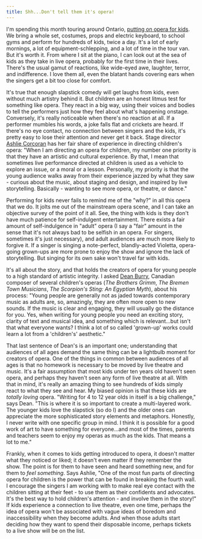 ```yaml
---
title: Shh...Don't tell them it's opera!
---
```


I'm spending this month touring around Ontario, [putting on opera for kids](http://www.coc.ca/ExploreAndLearn/Schools/SchoolTour.aspx?agilitychannel=website). We bring a whole set, costumes, props and electric keyboard, to school gyms and perform for hundreds of kids, twice a day. It's a lot of early mornings, a lot of equipment-schlepping, and a lot of time in the tour van. But it's worth it. From where I sit at the piano, I can look out at the sea of kids as they take in live opera, probably for the first time in their lives. There's the usual gamut of reactions, like wide-eyed awe, laughter, terror, and indifference. I love them all, even the blatant hands covering ears when the singers get a bit too close for comfort.

It's true that enough slapstick comedy will get laughs from kids, even without much artistry behind it. But children are an honest litmus test for something like opera. They react in a big way, using their voices and bodies to tell the performers just how they feel about what's happening onstage. Conversely, it's really noticeable when there's no reaction at all. If a performer mumbles his words, a joke falls flat and crickets are heard. If there's no eye contact, no connection between singers and the kids, it's pretty easy to lose their attention and never get it back. Stage director [Ashlie Corcoran](http://www.ashliecorcoran.com/) has her fair share of experience in directing children's opera: "When I am directing an opera for children, my number one priority is that they have an artistic and cultural experience. By that, I mean that sometimes live performance directed at children is used as a vehicle to explore an issue, or a moral or a lesson. Personally, my priority is that the young audience walks away from their experience jazzed by what they saw - curious about the music, about staging and design, and inspired by live storytelling. Basically - wanting to see more opera, or theatre, or dance."

Performing for kids never fails to remind me of the "why?" in all this opera that we do. It jolts me out of the mainstream opera scene, and I can take an objective survey of the point of it all. See, the thing with kids is they don't have much patience for self-indulgent entertainment. There exists a fair amount of self-indulgence in "adult" opera (I say a "fair" amount in the sense that it's not always bad to be selfish in an opera. For singers, sometimes it's just necessary), and adult audiences are much more likely to forgive it. If a singer is singing a note-perfect, blandly-acted Violetta, opera-going grown-ups are more prone to enjoy the show and ignore the lack of storytelling. But singing for its own sake won't travel far with kids.

It's all about the story, and that holds the creators of opera for young people to a high standard of artistic integrity. I asked [Dean Burry](http://www.deanburry.com/), Canadian composer of several children's operas (_The Brothers Grimm_, _The Bremen Town Musicians_, _The Scorpion's Sting: An Egyptian Myth_), about his process: "Young people are generally not as jaded towards contemporary music as adults are, so, amazingly, they are often more open to new sounds. If the music is clear and engaging, they will usually go the distance for you. Yes, when writing for young people you need an exciting story, clarity of text and musical idea, and something which is relevant...but isn't that what everyone wants? I think a lot of so called 'grown-up' works could learn a lot from a 'children's' aesthetic."

That last sentence of Dean's is an important one; understanding that audiences of all ages demand the same thing can be a lightbulb moment for creators of opera. One of the things in common between audiences of all ages is that no homework is necessary to be moved by live theatre and music. It's a fair assumption that most kids under ten years old haven't seen opera, and perhaps they haven't seen any form of live theatre at all. With that in mind, it's really an amazing thing to see hundreds of kids simply react to what they see and hear. My biased opinion is that these kids are _totally loving_ opera. "Writing for 4 to 12 year olds in itself is a big challenge," says Dean. "This is where it is so important to create a multi-layered work. The younger kids love the slapstick (so do I) and the older ones can appreciate the more sophisticated story elements and metaphors. Honestly, I never write with one specific group in mind. I think it is possible for a good work of art to have something for everyone...and most of the times, parents and teachers seem to enjoy my operas as much as the kids. That means a lot to me."

Frankly, when it comes to kids getting introduced to opera, it doesn't matter what they noticed or liked; it doesn't even matter if they remember the show. The point is for them to have seen and heard something new, and for them to _feel something_. Says Ashlie, "One of the most fun parts of directing opera for children is the power that can be found in breaking the fourth wall. I encourage the singers I am working with to make real eye contact with the children sitting at their feet - to use them as their confidents and advocates. It's the best way to hold children's attention - and involve them in the story!" If kids experience a connection to live theatre, even one time, perhaps the idea of opera won't be associated with vague ideas of boredom and inaccessibility when they become adults. And when those adults start deciding how they want to spend their disposable income, perhaps tickets to a live show will be on the list.
